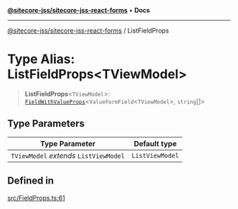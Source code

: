 [**@sitecore-jss/sitecore-jss-react-forms**](../README.md) • **Docs**

***

[@sitecore-jss/sitecore-jss-react-forms](../README.md) / ListFieldProps

# Type Alias: ListFieldProps\<TViewModel\>

> **ListFieldProps**\<`TViewModel`\>: [`FieldWithValueProps`](../interfaces/FieldWithValueProps.md)\<`ValueFormField`\<`TViewModel`\>, `string`[]\>

## Type Parameters

| Type Parameter | Default type |
| ------ | ------ |
| `TViewModel` *extends* `ListViewModel` | `ListViewModel` |

## Defined in

[src/FieldProps.ts:61](https://github.com/Sitecore/jss/blob/5339c2cb4c0027629b555d24ea7cc930965853fe/packages/sitecore-jss-react-forms/src/FieldProps.ts#L61)
